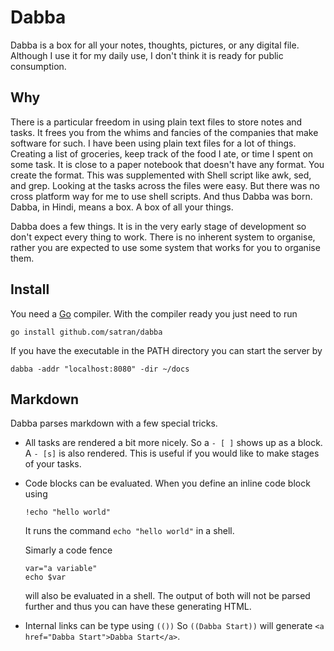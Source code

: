 # Dabba

Dabba is a box for all your notes, thoughts, pictures, or any digital file. Although I use it for my daily use, I don't think it is ready for public consumption. 

## Why
There is a particular freedom in using plain text files to store notes and tasks. It frees you from the whims and fancies of the companies that make software for such. I have been using plain text files for a lot of things. Creating a list of groceries, keep track of the food I ate, or time I spent on some task. It is close to a paper notebook that doesn't have any format. You create the format. This was supplemented with Shell script like awk, sed, and grep. Looking at the tasks across the files were easy. But there was no cross platform way for me to use shell scripts. And thus Dabba was born. Dabba, in Hindi, means a box. A box of all your things. 

Dabba does a few things. It is in the very early stage of development so don't expect every thing to work. There is no inherent system to organise, rather you are expected to use some system that works for you to organise them. 

## Install
You need a [Go](https://golang.org) compiler. With the compiler ready you just need to run
```
go install github.com/satran/dabba
```

If you have the executable in the PATH directory you can start the server by
```
dabba -addr "localhost:8080" -dir ~/docs 
```

## Markdown
Dabba parses markdown with a few special tricks. 

- All tasks are rendered a bit more nicely. 
  So a `- [ ]` shows up as a block. A `- [s]` is also rendered. This is useful if you would like to make stages of your tasks.

- Code blocks can be evaluated.
  When you define an inline code block using

    `!echo "hello world"`

  It runs the command `echo "hello world"` in a shell.
  
  Simarly a code fence 

    ```!
    var="a variable"
    echo $var
    ```

  will also be evaluated in a shell. The output of both will not be parsed further and thus you can have these generating HTML.

- Internal links can be type using `(())`
  So `((Dabba Start))` will generate `<a href="Dabba Start">Dabba Start</a>`.



